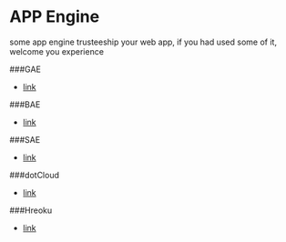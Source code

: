 APP Engine
==========
some app engine trusteeship your web app, if you had used some of it, welcome you experience

###GAE
* [link](https://appengine.google.com/)

###BAE
* [link](http://developer.baidu.com/)

###SAE
* [link](http://sae.sina.com.cn/)

###dotCloud
* [link](https://www.dotcloud.com/)

###Hreoku
* [link](https://www.heroku.com/)
